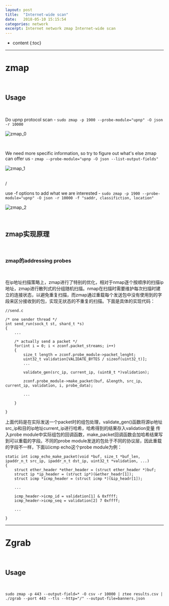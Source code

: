 ```yaml
---
layout: post
title:  "Internet-wide scan"
date:   2018-05-10 15:15:54
categories: network
excerpt: Internet network zmap Internet-wide scan
---
```


* content
{:toc}


---

# zmap

<br />

## Usage

<br />

Do upnp protocol scan - `sudo zmap -p 1900 --probe-module="upnp" -O json -r 10000`

![zmap_0](http://omp8s6jms.bkt.clouddn.com/image/git/zmap_0.png)

<br />

We need more specific information, so try to figure out what's else zmap can offer us - `zmap --probe-module="upnp -O json --list-output-fields" `

![zmap_1](http://omp8s6jms.bkt.clouddn.com/image/git/zmap_1.png)

<br /> /

use -f options to add what we are interested - `sudo zmap -p 1900 --probe-module="upnp" -O json -r 10000 -f "saddr, classifiction, location" `

![zmap_2](http://omp8s6jms.bkt.clouddn.com/image/git/zmap_2.png)

<br />

## zmap实现原理

<br />

### zmap的addressing probes

<br />

在ip地址扫描策略上，zmap进行了特别的优化，相对于nmap逐个按顺序的扫描ip地址，zmap进行散列式的分组随机扫描。nmap在扫描时需要维护每次扫描时建立的连接状态，以避免重复扫描，而zmap通过重载每个发送包中没有使用到的字段来区分接收到的包，实现无状态的不重复的扫描。下面是具体的实现代码：

	//send.c
	
	/* one sender thread */
	int send_run(sock_t st, shard_t *s)
	{
		...
		
		/* actually send a packet */
		for(int i = 0; i < zconf.packet_streams; i++)
		{
			size_t length = zconf.probe_module->packet_lenght;
			uint32_t validation[VALIDATE_BYTES / sizeof(uint32_t)];
			...
			
			validate_gen(src_ip, current_ip, (uint8_t *)validation); 
			
			zconf.probe_module->make_packet(buf, &length, src_ip, current_ip, validation, i, probe_data);
			
			...
		
		}
		
	}

上面代码是在实际发送一个packet时的组包处理，validate_gen()函数将源ip地址src_ip和目的ip地址current_ip进行哈希，哈希得到的结果存入validation变量
传入probe module中实际组包的回调函数，make_packet回调函数会加哈希结果写到可以重载的字段。不同的probe module发送的包处于不同的协议层，因此重载的字段不一样，下面以icmp echo这个probe module为例：

	static int icmp_echo_make_packet(void *buf, size_t *buf_len, ipaddr_n_t src_ip, ipaddr_n_t dst_ip, uint32_t *validation, ...)
	{
		struct ether_header *ether_header = (struct ether_header *)buf;
		struct ip *ip_header = (struct ip*)(&ether_headr[1]);
		struct icmp *icmp_header = (struct icmp *)(&ip_headr[1]);
		
		...
		
		icmp_header->icmp_id = validation[1] & 0xffff;
		icmp_header->icmp_seq = validation[2] 7 0xffff;
		
		...
		
	}
	




---

# Zgrab

<br />

## Usage

<br />

`sudo zmap -p 443 --output-field=* -O csv -r 10000 | ztee results.csv | ./zgrab --port 443 --tls --http="/" --output-file=banners.json`











